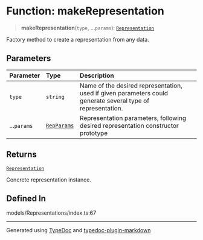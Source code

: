 # Function: makeRepresentation

> **makeRepresentation**(`type`, ...`params`): [`Representation`](../interfaces/interface.Representation.md)

Factory method to create a representation from any data.

## Parameters

| Parameter   | Type                                                   | Description                                                                                                 |
| :---------- | :----------------------------------------------------- | :---------------------------------------------------------------------------------------------------------- |
| `type`      | `string`                                               | Name of the desired representation, used if given parameters could generate several type of representation. |
| ...`params` | [`RepParams`](../type-aliases/type-alias.RepParams.md) | Representation parameters, following desired representation constructor prototype                           |

## Returns

[`Representation`](../interfaces/interface.Representation.md)

Concrete representation instance.

## Defined In

models/Representations/index.ts:67

---

Generated using [TypeDoc](https://typedoc.org/) and [typedoc-plugin-markdown](https://www.npmjs.com/package/typedoc-plugin-markdown)
